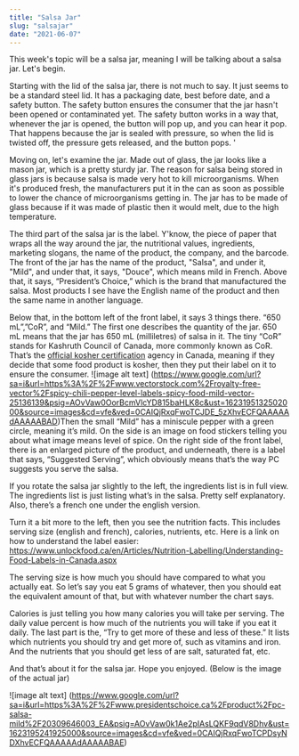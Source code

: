 ```yaml
---
title: "Salsa Jar"
slug: "salsajar"
date: "2021-06-07"
---
```


This week's topic will be a salsa jar, meaning I will be talking about a salsa jar. Let's begin.

Starting with the lid of the salsa jar, there is not much to say. It just seems to be a standard steel lid. It has a packaging date, best before date, and a safety button. The safety button ensures the consumer that the jar hasn't been opened or contaminated yet. The safety button works in a way that, whenever the jar is opened, the button will pop up, and you can hear it pop. That happens because the jar is sealed with pressure, so when the lid is twisted off, the pressure gets released, and the button pops. '

Moving on, let's examine the jar. Made out of glass, the jar looks like a mason jar, which is a pretty sturdy jar. The reason for salsa being stored in glass jars is because salsa is made very hot to kill microorganisms. When it's produced fresh, the manufacturers put it in the can as soon as possible to lower the chance of microorganisms getting in. The jar has to be made of glass because if it was made of plastic then it would melt, due to the high temperature.

The third part of the salsa jar is the label. Y'know, the piece of paper that wraps all the way around the jar, the nutritional values, ingredients, marketing slogans, the name of the product, the company, and the barcode. The front of the jar has the name of the product, "Salsa", and under it, "Mild", and under that, it says, "Douce", which means mild in French. Above that, it says, “President’s Choice,” which is the brand that manufactured the salsa.  Most products I see have the English name of the product and then the same name in another language.

 Below that, in the bottom left of the front label, it says 3 things there. “650 mL”,”CoR”, and “Mild.” The first one describes the quantity of the jar. 650 mL means that the jar has 650 mL (milliletres) of salsa in it. The tiny “CoR” stands for Kashruth Council of Canada, more commonly known as CoR. That’s the [official kosher certification](https://www.cor.ca/view/42/about_us.html) agency in Canada, meaning if they decide that some food product is kosher, then they put their label on it to ensure the consumer. 
![image alt text] (https://www.google.com/url?sa=i&url=https%3A%2F%2Fwww.vectorstock.com%2Froyalty-free-vector%2Fspicy-chili-pepper-level-labels-spicy-food-mild-vector-25136139&psig=AOvVaw0OorBcmVlcYD815baHLK8c&ust=1623195132502000&source=images&cd=vfe&ved=0CAIQjRxqFwoTCJDE_5zXhvECFQAAAAAdAAAAABAD)Then the small “Mild” has a miniscule pepper with a green circle, meaning it’s mild. On the side is an image on food stickers telling you about what image means level of spice. On the right side of the front label, there is an enlarged picture of the product, and underneath, there is a label that says, “Suggested Serving”, which obviously means that’s the way PC suggests you serve the salsa. 

If you rotate the salsa jar slightly to the left, the ingredients list is in full view. The ingredients list is just listing what’s in the salsa. Pretty self explanatory. Also, there’s a french one under the english version. 

Turn it a bit more to the left, then you see the nutrition facts. This includes serving size (english and french), calories, nutrients, etc. Here is a link on how to understand the label easier: https://www.unlockfood.ca/en/Articles/Nutrition-Labelling/Understanding-Food-Labels-in-Canada.aspx


The serving size is how much you should have compared to what you actually eat. So let’s say you eat 5 grams of whatever, then you should eat the equivalent amount of that, but with whatever number the chart says.

Calories is just telling you how many calories you will take per serving. The daily value percent is how much of the nutrients you will take if you eat it daily. The last part is the, “Try to get more of these and less of these.” It lists which nutrients you should try and get more of, such as vitamins and iron. And the nutrients that you should get less of are salt, saturated fat, etc.

And that’s about it for the salsa jar. Hope you enjoyed. (Below is the image of the actual jar)


![image alt text]
(https://www.google.com/url?sa=i&url=https%3A%2F%2Fwww.presidentschoice.ca%2Fproduct%2Fpc-salsa-mild%2F20309646003_EA&psig=AOvVaw0k1Ae2pIAsLQKF9qdV8Dhv&ust=1623195241925000&source=images&cd=vfe&ved=0CAIQjRxqFwoTCPDsyNDXhvECFQAAAAAdAAAAABAE)
